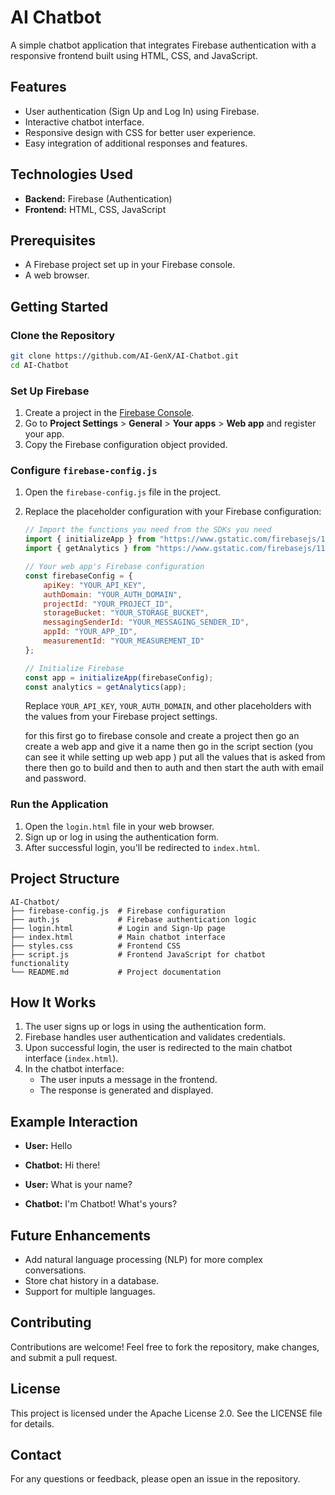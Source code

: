 # AI Chatbot

A simple chatbot application that integrates Firebase authentication with a responsive frontend built using HTML, CSS, and JavaScript.

## Features
- User authentication (Sign Up and Log In) using Firebase.
- Interactive chatbot interface.
- Responsive design with CSS for better user experience.
- Easy integration of additional responses and features.

## Technologies Used
- **Backend:** Firebase (Authentication)
- **Frontend:** HTML, CSS, JavaScript

## Prerequisites
- A Firebase project set up in your Firebase console.
- A web browser.

## Getting Started

### Clone the Repository
```bash
git clone https://github.com/AI-GenX/AI-Chatbot.git
cd AI-Chatbot
```

### Set Up Firebase
1. Create a project in the [Firebase Console](https://console.firebase.google.com/).
2. Go to **Project Settings** > **General** > **Your apps** > **Web app** and register your app.
3. Copy the Firebase configuration object provided.

### Configure `firebase-config.js`
1. Open the `firebase-config.js` file in the project.
2. Replace the placeholder configuration with your Firebase configuration:
   ```javascript
   // Import the functions you need from the SDKs you need
   import { initializeApp } from "https://www.gstatic.com/firebasejs/11.2.0/firebase-app.js";
   import { getAnalytics } from "https://www.gstatic.com/firebasejs/11.2.0/firebase-analytics.js";

   // Your web app's Firebase configuration
   const firebaseConfig = {
       apiKey: "YOUR_API_KEY",
       authDomain: "YOUR_AUTH_DOMAIN",
       projectId: "YOUR_PROJECT_ID",
       storageBucket: "YOUR_STORAGE_BUCKET",
       messagingSenderId: "YOUR_MESSAGING_SENDER_ID",
       appId: "YOUR_APP_ID",
       measurementId: "YOUR_MEASUREMENT_ID"
   };

   // Initialize Firebase
   const app = initializeApp(firebaseConfig);
   const analytics = getAnalytics(app);
   ```
   Replace `YOUR_API_KEY`, `YOUR_AUTH_DOMAIN`, and other placeholders with the values from your Firebase project settings.

   for this first go to firebase console and create a project
   then go an create a web app and give it a name then go in the script section (you can see it while setting up web app ) put all the values that is asked from there
   then go to build and then to auth and then start the auth with email and password.

### Run the Application
1. Open the `login.html` file in your web browser.
2. Sign up or log in using the authentication form.
3. After successful login, you'll be redirected to `index.html`.

## Project Structure
```
AI-Chatbot/
├── firebase-config.js  # Firebase configuration
├── auth.js             # Firebase authentication logic
├── login.html          # Login and Sign-Up page
├── index.html          # Main chatbot interface
├── styles.css          # Frontend CSS
├── script.js           # Frontend JavaScript for chatbot functionality
└── README.md           # Project documentation
```

## How It Works
1. The user signs up or logs in using the authentication form.
2. Firebase handles user authentication and validates credentials.
3. Upon successful login, the user is redirected to the main chatbot interface (`index.html`).
4. In the chatbot interface:
   - The user inputs a message in the frontend.
   - The response is generated and displayed.

## Example Interaction
- **User:** Hello
- **Chatbot:** Hi there!

- **User:** What is your name?
- **Chatbot:** I'm Chatbot! What's yours?

## Future Enhancements
- Add natural language processing (NLP) for more complex conversations.
- Store chat history in a database.
- Support for multiple languages.

## Contributing
Contributions are welcome! Feel free to fork the repository, make changes, and submit a pull request.

## License
This project is licensed under the Apache License 2.0. See the LICENSE file for details.

## Contact
For any questions or feedback, please open an issue in the repository.

